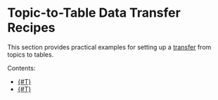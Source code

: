 # Topic-to-Table Data Transfer Recipes

This section provides practical examples for setting up a [transfer](../../concepts/transfer.md) from topics to tables.

Contents:

* [{#T}](quickstart.md)
* [{#T}](nginx.md)

